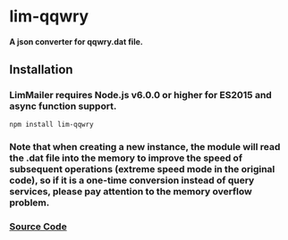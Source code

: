 # lim-qqwry

#### A json converter for qqwry.dat file.



## Installation

### LimMailer requires **Node.js v6.0.0** or higher for ES2015 and async function support.

```
npm install lim-qqwry
```

### Note that when creating a new instance, the module will read the .dat file into the memory to improve the speed of subsequent operations (extreme speed mode in the original code), so if it is a one-time conversion instead of query services, please pay attention to the memory overflow problem.

### [Source Code](https://github.com/cnwhy/lib-qqwry)
